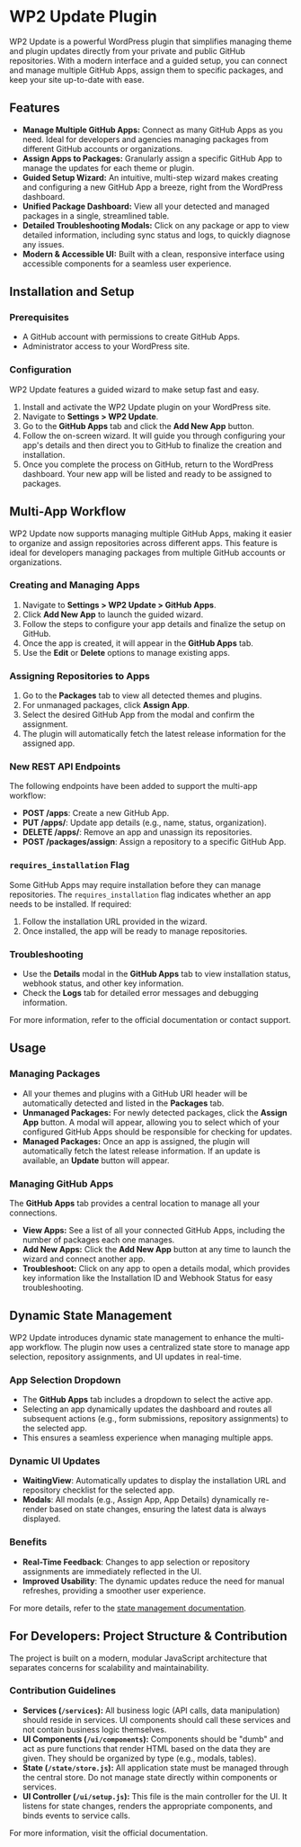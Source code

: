 # WP2 Update Plugin

WP2 Update is a powerful WordPress plugin that simplifies managing theme and plugin updates directly from your private and public GitHub repositories. With a modern interface and a guided setup, you can connect and manage multiple GitHub Apps, assign them to specific packages, and keep your site up-to-date with ease.

## Features

- **Manage Multiple GitHub Apps:** Connect as many GitHub Apps as you need. Ideal for developers and agencies managing packages from different GitHub accounts or organizations.
- **Assign Apps to Packages:** Granularly assign a specific GitHub App to manage the updates for each theme or plugin.
- **Guided Setup Wizard:** An intuitive, multi-step wizard makes creating and configuring a new GitHub App a breeze, right from the WordPress dashboard.
- **Unified Package Dashboard:** View all your detected and managed packages in a single, streamlined table.
- **Detailed Troubleshooting Modals:** Click on any package or app to view detailed information, including sync status and logs, to quickly diagnose any issues.
- **Modern & Accessible UI:** Built with a clean, responsive interface using accessible components for a seamless user experience.

## Installation and Setup

### Prerequisites

- A GitHub account with permissions to create GitHub Apps.
- Administrator access to your WordPress site.

### Configuration

WP2 Update features a guided wizard to make setup fast and easy.

1. Install and activate the WP2 Update plugin on your WordPress site.
2. Navigate to **Settings > WP2 Update**.
3. Go to the **GitHub Apps** tab and click the **Add New App** button.
4. Follow the on-screen wizard. It will guide you through configuring your app's details and then direct you to GitHub to finalize the creation and installation.
5. Once you complete the process on GitHub, return to the WordPress dashboard. Your new app will be listed and ready to be assigned to packages.

## Multi-App Workflow

WP2 Update now supports managing multiple GitHub Apps, making it easier to organize and assign repositories across different apps. This feature is ideal for developers managing packages from multiple GitHub accounts or organizations.

### Creating and Managing Apps

1. Navigate to **Settings > WP2 Update > GitHub Apps**.
2. Click **Add New App** to launch the guided wizard.
3. Follow the steps to configure your app details and finalize the setup on GitHub.
4. Once the app is created, it will appear in the **GitHub Apps** tab.
5. Use the **Edit** or **Delete** options to manage existing apps.

### Assigning Repositories to Apps

1. Go to the **Packages** tab to view all detected themes and plugins.
2. For unmanaged packages, click **Assign App**.
3. Select the desired GitHub App from the modal and confirm the assignment.
4. The plugin will automatically fetch the latest release information for the assigned app.

### New REST API Endpoints

The following endpoints have been added to support the multi-app workflow:

- **POST /apps**: Create a new GitHub App.
- **PUT /apps/<id>**: Update app details (e.g., name, status, organization).
- **DELETE /apps/<id>**: Remove an app and unassign its repositories.
- **POST /packages/assign**: Assign a repository to a specific GitHub App.

### `requires_installation` Flag

Some GitHub Apps may require installation before they can manage repositories. The `requires_installation` flag indicates whether an app needs to be installed. If required:

1. Follow the installation URL provided in the wizard.
2. Once installed, the app will be ready to manage repositories.

### Troubleshooting

- Use the **Details** modal in the **GitHub Apps** tab to view installation status, webhook status, and other key information.
- Check the **Logs** tab for detailed error messages and debugging information.

For more information, refer to the official documentation or contact support.

## Usage

### Managing Packages

- All your themes and plugins with a GitHub URI header will be automatically detected and listed in the **Packages** tab.
- **Unmanaged Packages:** For newly detected packages, click the **Assign App** button. A modal will appear, allowing you to select which of your configured GitHub Apps should be responsible for checking for updates.
- **Managed Packages:** Once an app is assigned, the plugin will automatically fetch the latest release information. If an update is available, an **Update** button will appear.

### Managing GitHub Apps

The **GitHub Apps** tab provides a central location to manage all your connections.

- **View Apps:** See a list of all your connected GitHub Apps, including the number of packages each one manages.
- **Add New Apps:** Click the **Add New App** button at any time to launch the wizard and connect another app.
- **Troubleshoot:** Click on any app to open a details modal, which provides key information like the Installation ID and Webhook Status for easy troubleshooting.

## Dynamic State Management

WP2 Update introduces dynamic state management to enhance the multi-app workflow. The plugin now uses a centralized state store to manage app selection, repository assignments, and UI updates in real-time.

### App Selection Dropdown

- The **GitHub Apps** tab includes a dropdown to select the active app.
- Selecting an app dynamically updates the dashboard and routes all subsequent actions (e.g., form submissions, repository assignments) to the selected app.
- This ensures a seamless experience when managing multiple apps.

### Dynamic UI Updates

- **WaitingView**: Automatically updates to display the installation URL and repository checklist for the selected app.
- **Modals**: All modals (e.g., Assign App, App Details) dynamically re-render based on state changes, ensuring the latest data is always displayed.

### Benefits

- **Real-Time Feedback**: Changes to app selection or repository assignments are immediately reflected in the UI.
- **Improved Usability**: The dynamic updates reduce the need for manual refreshes, providing a smoother user experience.

For more details, refer to the [state management documentation](docs/setup.md).

## For Developers: Project Structure & Contribution

The project is built on a modern, modular JavaScript architecture that separates concerns for scalability and maintainability.

### Contribution Guidelines

- **Services (`/services`):** All business logic (API calls, data manipulation) should reside in services. UI components should call these services and not contain business logic themselves.
- **UI Components (`/ui/components`):** Components should be "dumb" and act as pure functions that render HTML based on the data they are given. They should be organized by type (e.g., modals, tables).
- **State (`/state/store.js`):** All application state must be managed through the central store. Do not manage state directly within components or services.
- **UI Controller (`/ui/setup.js`):** This file is the main controller for the UI. It listens for state changes, renders the appropriate components, and binds events to service calls.

For more information, visit the official documentation.
